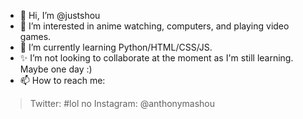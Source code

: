 - 👋 Hi, I’m @justshou
- 💖 I’m interested in anime watching, computers, and playing video games.
- 🌱 I’m currently learning Python/HTML/CSS/JS.
- ✨ I’m not looking to collaborate at the moment as I'm still learning. Maybe one day :)
- 📫 How to reach me:
> Twitter: #lol no
> Instagram: @anthonymashou
